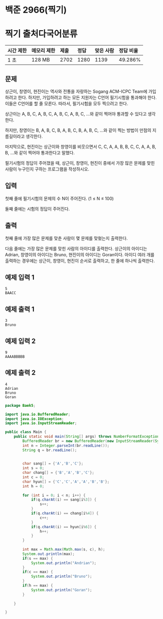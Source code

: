 # 백준 2966(찍기)

# 찍기 출처다국어분류

| 시간 제한 | 메모리 제한 | 제출 | 정답 | 맞은 사람 | 정답 비율 |
| :-------- | :---------- | :--- | :--- | :-------- | :-------- |
| 1 초      | 128 MB      | 2702 | 1280 | 1139      | 49.286%   |

## 문제

상근이, 창영이, 현진이는 역사와 전통을 자랑하는 Sogang ACM-ICPC Team에 가입하려고 한다. 하지만, 가입하려고 하는 모든 지원자는 C언어 필기시험을 통과해야 한다. 이들은 C언어를 할 줄 모른다. 따라서, 필기시험을 모두 찍으려고 한다.

상근이는 A, B, C, A, B, C, A, B, C, A, B, C, ...와 같이 찍어야 통과할 수 있다고 생각한다. 

하지만, 창영이는 B, A, B, C, B, A, B, C, B, A, B, C, ...와 같이 찍는 방법이 만점의 지름길이라고 생각한다.

마지막으로, 현진이는 상근이와 창영이를 비웃으면서 C, C, A, A, B, B, C, C, A, A, B, B, ...와 같이 찍어야 통과한다고 말했다.

필기시험의 정답이 주어졌을 때, 상근이, 창영이, 현진이 중에서 가장 많은 문제를 맞힌 사람이 누구인지 구하는 프로그램을 작성하시오.

## 입력

첫째 줄에 필기시험의 문제의 수 N이 주어진다. (1 ≤ N ≤ 100)

둘째 줄에는 시험의 정답이 주어진다.

## 출력

첫째 줄에 가장 많은 문제를 맞춘 사람이 몇 문제를 맞혔는지 출력한다.

다음 줄에는 가장 많은 문제를 맞힌 사람의 아이디를 출력한다. 상근이의 아이디는 Adrian, 창영이의 아이디는 Bruno, 현진이의 아이디는 Goran이다. 아이디 여러 개를 출력하는 경우에는 상근이, 창영이, 현진이 순서로 출력하고, 한 줄에 하나씩 출력한다.

## 예제 입력 1 

```
5
BAACC
```

## 예제 출력 1 

```
3
Bruno
```

## 예제 입력 2 

```
9
AAAABBBBB
```

## 예제 출력 2 

```
4
Adrian
Bruno
Goran
```



```java
package Baek5;

import java.io.BufferedReader;
import java.io.IOException;
import java.io.InputStreamReader;

public class Main {
	public static void main(String[] args) throws NumberFormatException, IOException {
		BufferedReader br = new BufferedReader(new InputStreamReader(System.in));
		int n = Integer.parseInt(br.readLine());
		String q = br.readLine();
		
		
		char sang[] = {'A','B','C'};
		int s = 0;
		char chang[] = {'B','A','B','C'};
		int c = 0;
		char hyun[] = {'C','C','A','A','B','B'};
		int h = 0;
		
		for (int i = 0; i < n; i++) {
			if(q.charAt(i) == sang[i%3]) {
				s++;
			}
			if(q.charAt(i) == chang[i%4]) {
				c++;
			}
			if(q.charAt(i) == hyun[i%6]) {
				h++;
			}
		}
		
		int max = Math.max(Math.max(s, c), h);
		System.out.println(max);
		if(s == max) {
			System.out.println("Andrian");
		}
		if(c == max) {
			System.out.println("Bruno");
		}
		if(h == max) {
			System.out.println("Goran");
		}
		
	}

}

```


